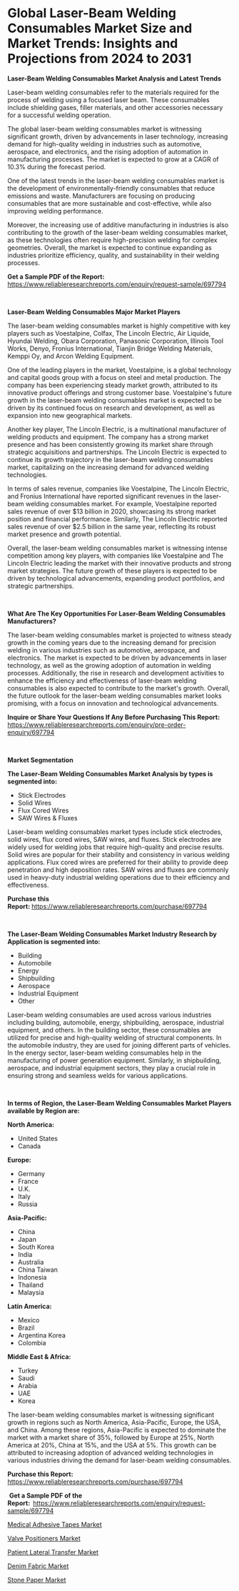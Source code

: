 <p><h1>Global Laser-Beam Welding Consumables Market Size and Market Trends: Insights and Projections from 2024 to 2031</h1></p><p><strong>Laser-Beam Welding Consumables Market Analysis and Latest Trends</strong></p>
<p><p>Laser-beam welding consumables refer to the materials required for the process of welding using a focused laser beam. These consumables include shielding gases, filler materials, and other accessories necessary for a successful welding operation.</p><p>The global laser-beam welding consumables market is witnessing significant growth, driven by advancements in laser technology, increasing demand for high-quality welding in industries such as automotive, aerospace, and electronics, and the rising adoption of automation in manufacturing processes. The market is expected to grow at a CAGR of 10.3% during the forecast period.</p><p>One of the latest trends in the laser-beam welding consumables market is the development of environmentally-friendly consumables that reduce emissions and waste. Manufacturers are focusing on producing consumables that are more sustainable and cost-effective, while also improving welding performance.</p><p>Moreover, the increasing use of additive manufacturing in industries is also contributing to the growth of the laser-beam welding consumables market, as these technologies often require high-precision welding for complex geometries. Overall, the market is expected to continue expanding as industries prioritize efficiency, quality, and sustainability in their welding processes.</p></p>
<p><strong>Get a Sample PDF of the Report:&nbsp;</strong> <a href="https://www.reliableresearchreports.com/enquiry/request-sample/697794">https://www.reliableresearchreports.com/enquiry/request-sample/697794</a></p>
<p>&nbsp;</p>
<p><strong>Laser-Beam Welding Consumables Major Market Players</strong></p>
<p><p>The laser-beam welding consumables market is highly competitive with key players such as Voestalpine, Colfax, The Lincoln Electric, Air Liquide, Hyundai Welding, Obara Corporation, Panasonic Corporation, Illinois Tool Works, Denyo, Fronius International, Tianjin Bridge Welding Materials, Kemppi Oy, and Arcon Welding Equipment.</p><p>One of the leading players in the market, Voestalpine, is a global technology and capital goods group with a focus on steel and metal production. The company has been experiencing steady market growth, attributed to its innovative product offerings and strong customer base. Voestalpine's future growth in the laser-beam welding consumables market is expected to be driven by its continued focus on research and development, as well as expansion into new geographical markets.</p><p>Another key player, The Lincoln Electric, is a multinational manufacturer of welding products and equipment. The company has a strong market presence and has been consistently growing its market share through strategic acquisitions and partnerships. The Lincoln Electric is expected to continue its growth trajectory in the laser-beam welding consumables market, capitalizing on the increasing demand for advanced welding technologies.</p><p>In terms of sales revenue, companies like Voestalpine, The Lincoln Electric, and Fronius International have reported significant revenues in the laser-beam welding consumables market. For example, Voestalpine reported sales revenue of over $13 billion in 2020, showcasing its strong market position and financial performance. Similarly, The Lincoln Electric reported sales revenue of over $2.5 billion in the same year, reflecting its robust market presence and growth potential.</p><p>Overall, the laser-beam welding consumables market is witnessing intense competition among key players, with companies like Voestalpine and The Lincoln Electric leading the market with their innovative products and strong market strategies. The future growth of these players is expected to be driven by technological advancements, expanding product portfolios, and strategic partnerships.</p></p>
<p>&nbsp;</p>
<p><strong>What Are The Key Opportunities For Laser-Beam Welding Consumables Manufacturers?</strong></p>
<p><p>The laser-beam welding consumables market is projected to witness steady growth in the coming years due to the increasing demand for precision welding in various industries such as automotive, aerospace, and electronics. The market is expected to be driven by advancements in laser technology, as well as the growing adoption of automation in welding processes. Additionally, the rise in research and development activities to enhance the efficiency and effectiveness of laser-beam welding consumables is also expected to contribute to the market's growth. Overall, the future outlook for the laser-beam welding consumables market looks promising, with a focus on innovation and technological advancements.</p></p>
<p><strong>Inquire or Share Your Questions If Any Before Purchasing This Report:</strong> <a href="https://www.reliableresearchreports.com/enquiry/pre-order-enquiry/697794">https://www.reliableresearchreports.com/enquiry/pre-order-enquiry/697794</a></p>
<p>&nbsp;</p>
<p><strong>Market Segmentation</strong></p>
<p><strong>The Laser-Beam Welding Consumables Market Analysis by types is segmented into:</strong></p>
<p><ul><li>Stick Electrodes</li><li>Solid Wires</li><li>Flux Cored Wires</li><li>SAW Wires & Fluxes</li></ul></p>
<p><p>Laser-beam welding consumables market types include stick electrodes, solid wires, flux cored wires, SAW wires, and fluxes. Stick electrodes are widely used for welding jobs that require high-quality and precise results. Solid wires are popular for their stability and consistency in various welding applications. Flux cored wires are preferred for their ability to provide deep penetration and high deposition rates. SAW wires and fluxes are commonly used in heavy-duty industrial welding operations due to their efficiency and effectiveness.</p></p>
<p><strong>Purchase this Report:&nbsp;</strong><a href="https://www.reliableresearchreports.com/purchase/697794">https://www.reliableresearchreports.com/purchase/697794</a></p>
<p>&nbsp;</p>
<p><strong>The Laser-Beam Welding Consumables Market Industry Research by Application is segmented into:</strong></p>
<p><ul><li>Building</li><li>Automobile</li><li>Energy</li><li>Shipbuilding</li><li>Aerospace</li><li>Industrial Equipment</li><li>Other</li></ul></p>
<p><p>Laser-beam welding consumables are used across various industries including building, automobile, energy, shipbuilding, aerospace, industrial equipment, and others. In the building sector, these consumables are utilized for precise and high-quality welding of structural components. In the automobile industry, they are used for joining different parts of vehicles. In the energy sector, laser-beam welding consumables help in the manufacturing of power generation equipment. Similarly, in shipbuilding, aerospace, and industrial equipment sectors, they play a crucial role in ensuring strong and seamless welds for various applications.</p></p>
<p>&nbsp;</p>
<p><strong>In terms of Region, the Laser-Beam Welding Consumables Market Players available by Region are:</strong></p>
<p>
    <p> <strong> North America: </strong>
        <ul>
            <li>United States</li>
            <li>Canada</li>
        </ul>
        </p> 
    <p> <strong> Europe: </strong>
        <ul>
            <li>Germany</li>
            <li>France</li>
            <li>U.K.</li>
            <li>Italy</li>
            <li>Russia</li>
        </ul>
        </p> 
    <p> <strong> Asia-Pacific: </strong>
        <ul>
            <li>China</li>
            <li>Japan</li>
            <li>South Korea</li>
            <li>India</li>
            <li>Australia</li>
            <li>China Taiwan</li>
            <li>Indonesia</li>
            <li>Thailand</li>
            <li>Malaysia</li>
        </ul>
        </p> 
    <p> <strong> Latin America: </strong>
        <ul>
            <li>Mexico</li>
            <li>Brazil</li>
            <li>Argentina Korea</li>
            <li>Colombia</li>
        </ul>
        </p> 
    <p> <strong> Middle East & Africa: </strong>
        <ul>
            <li>Turkey</li>
            <li>Saudi</li>
            <li>Arabia</li>
            <li>UAE</li>
            <li>Korea</li>
        </ul>
    </p>
    </p>
<p><p>The laser-beam welding consumables market is witnessing significant growth in regions such as North America, Asia-Pacific, Europe, the USA, and China. Among these regions, Asia-Pacific is expected to dominate the market with a market share of 35%, followed by Europe at 25%, North America at 20%, China at 15%, and the USA at 5%. This growth can be attributed to increasing adoption of advanced welding technologies in various industries driving the demand for laser-beam welding consumables.</p></p>
<p><strong>Purchase this Report: </strong><a href="https://www.reliableresearchreports.com/purchase/697794">https://www.reliableresearchreports.com/purchase/697794</a></p>
<p>&nbsp;<strong>Get a Sample PDF of the Report:&nbsp;&nbsp;</strong><a href="https://www.reliableresearchreports.com/enquiry/request-sample/697794">https://www.reliableresearchreports.com/enquiry/request-sample/697794</a></p>
<p><strong></strong></p>
<p><p><a href="https://medium.com/@bricebeahan/medical-adhesive-tapes-market-trends-forecast-and-competitive-analysis-to-2031-fd55c124840d">Medical Adhesive Tapes Market</a></p><p><a href="https://medium.com/@bricebeahan/valve-positioners-market-report-reveals-the-latest-trends-and-growth-opportunities-of-this-market-ab7aaac07b4b">Valve Positioners Market</a></p><p><a href="https://medium.com/@bricebeahan/patient-lateral-transfer-market-furnishes-information-on-market-share-market-trends-and-market-769208636351">Patient Lateral Transfer Market</a></p><p><a href="https://medium.com/@bricebeahan/denim-fabric-market-furnishes-information-on-market-share-market-trends-and-market-growth-f6ccaa01db71">Denim Fabric Market</a></p><p><a href="https://medium.com/@bricebeahan/stone-paper-market-exploring-market-share-market-trends-and-future-growth-41d3157056c3">Stone Paper Market</a></p></p>